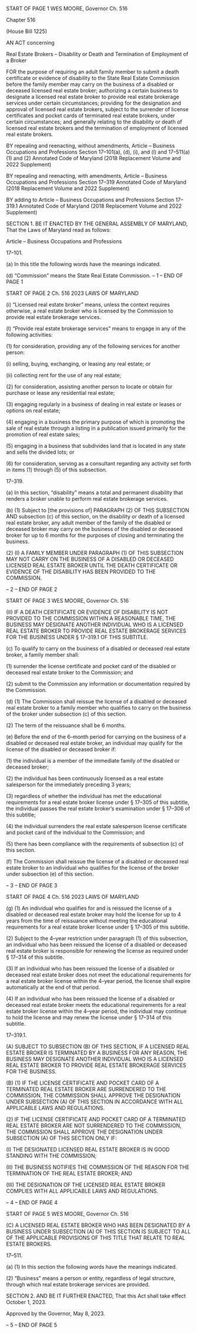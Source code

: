 START OF PAGE 1
WES MOORE, Governor Ch. 516

Chapter 516

(House Bill 1225)

AN ACT concerning

Real Estate Brokers – Disability or Death and Termination of Employment of a
Broker

FOR the purpose of requiring an adult family member to submit a death certificate or
evidence of disability to the State Real Estate Commission before the family member
may carry on the business of a disabled or deceased licensed real estate broker;
authorizing a certain business to designate a licensed real estate broker to provide
real estate brokerage services under certain circumstances; providing for the
designation and approval of licensed real estate brokers, subject to the surrender of
license certificates and pocket cards of terminated real estate brokers, under certain
circumstances; and generally relating to the disability or death of licensed real estate
brokers and the termination of employment of licensed real estate brokers.

BY repealing and reenacting, without amendments,
Article – Business Occupations and Professions
Section 17–101(a), (d), (i), and (l) and 17–511(a)(1) and (2)
Annotated Code of Maryland
(2018 Replacement Volume and 2022 Supplement)

BY repealing and reenacting, with amendments,
Article – Business Occupations and Professions
Section 17–319
Annotated Code of Maryland
(2018 Replacement Volume and 2022 Supplement)

BY adding to
Article – Business Occupations and Professions
Section 17–319.1
Annotated Code of Maryland
(2018 Replacement Volume and 2022 Supplement)

SECTION 1. BE IT ENACTED BY THE GENERAL ASSEMBLY OF MARYLAND,
That the Laws of Maryland read as follows:

Article – Business Occupations and Professions

17–101.

(a) In this title the following words have the meanings indicated.

(d) “Commission” means the State Real Estate Commission.
– 1 –
END OF PAGE 1

START OF PAGE 2
Ch. 516 2023 LAWS OF MARYLAND

(i) “Licensed real estate broker” means, unless the context requires otherwise, a
real estate broker who is licensed by the Commission to provide real estate brokerage
services.

(l) “Provide real estate brokerage services” means to engage in any of the
following activities:

(1) for consideration, providing any of the following services for another
person:

(i) selling, buying, exchanging, or leasing any real estate; or

(ii) collecting rent for the use of any real estate;

(2) for consideration, assisting another person to locate or obtain for
purchase or lease any residential real estate;

(3) engaging regularly in a business of dealing in real estate or leases or
options on real estate;

(4) engaging in a business the primary purpose of which is promoting the
sale of real estate through a listing in a publication issued primarily for the promotion of
real estate sales;

(5) engaging in a business that subdivides land that is located in any state
and sells the divided lots; or

(6) for consideration, serving as a consultant regarding any activity set
forth in items (1) through (5) of this subsection.

17–319.

(a) In this section, “disability” means a total and permanent disability that
renders a broker unable to perform real estate brokerage services.

(b) (1) Subject to [the provisions of] PARAGRAPH (2) OF THIS SUBSECTION
AND subsection (c) of this section, on the disability or death of a licensed real estate broker,
any adult member of the family of the disabled or deceased broker may carry on the
business of the disabled or deceased broker for up to 6 months for the purposes of closing
and terminating the business.

(2) (I) A FAMILY MEMBER UNDER PARAGRAPH (1) OF THIS
SUBSECTION MAY NOT CARRY ON THE BUSINESS OF A DISABLED OR DECEASED
LICENSED REAL ESTATE BROKER UNTIL THE DEATH CERTIFICATE OR EVIDENCE OF
THE DISABILITY HAS BEEN PROVIDED TO THE COMMISSION.

– 2 –
END OF PAGE 2

START OF PAGE 3
WES MOORE, Governor Ch. 516

(II) IF A DEATH CERTIFICATE OR EVIDENCE OF DISABILITY IS
NOT PROVIDED TO THE COMMISSION WITHIN A REASONABLE TIME, THE BUSINESS
MAY DESIGNATE ANOTHER INDIVIDUAL WHO IS A LICENSED REAL ESTATE BROKER
TO PROVIDE REAL ESTATE BROKERAGE SERVICES FOR THE BUSINESS UNDER §
17–319.1 OF THIS SUBTITLE.

(c) To qualify to carry on the business of a disabled or deceased real estate broker,
a family member shall:

(1) surrender the license certificate and pocket card of the disabled or
deceased real estate broker to the Commission; and

(2) submit to the Commission any information or documentation required
by the Commission.

(d) (1) The Commission shall reissue the license of a disabled or deceased real
estate broker to a family member who qualifies to carry on the business of the broker under
subsection (c) of this section.

(2) The term of the reissuance shall be 6 months.

(e) Before the end of the 6–month period for carrying on the business of a disabled
or deceased real estate broker, an individual may qualify for the license of the disabled or
deceased broker if:

(1) the individual is a member of the immediate family of the disabled or
deceased broker;

(2) the individual has been continuously licensed as a real estate
salesperson for the immediately preceding 3 years;

(3) regardless of whether the individual has met the educational
requirements for a real estate broker license under § 17–305 of this subtitle, the individual
passes the real estate broker’s examination under § 17–306 of this subtitle;

(4) the individual surrenders the real estate salesperson license certificate
and pocket card of the individual to the Commission; and

(5) there has been compliance with the requirements of subsection (c) of
this section.

(f) The Commission shall reissue the license of a disabled or deceased real estate
broker to an individual who qualifies for the license of the broker under subsection (e) of
this section.

– 3 –
END OF PAGE 3

START OF PAGE 4
Ch. 516 2023 LAWS OF MARYLAND

(g) (1) An individual who qualifies for and is reissued the license of a disabled
or deceased real estate broker may hold the license for up to 4 years from the time of
reissuance without meeting the educational requirements for a real estate broker license
under § 17–305 of this subtitle.

(2) Subject to the 4–year restriction under paragraph (1) of this subsection,
an individual who has been reissued the license of a disabled or deceased real estate broker
is responsible for renewing the license as required under § 17–314 of this subtitle.

(3) If an individual who has been reissued the license of a disabled or
deceased real estate broker does not meet the educational requirements for a real estate
broker license within the 4–year period, the license shall expire automatically at the end of
that period.

(4) If an individual who has been reissued the license of a disabled or
deceased real estate broker meets the educational requirements for a real estate broker
license within the 4–year period, the individual may continue to hold the license and may
renew the license under § 17–314 of this subtitle.

17–319.1.

(A) SUBJECT TO SUBSECTION (B) OF THIS SECTION, IF A LICENSED REAL
ESTATE BROKER IS TERMINATED BY A BUSINESS FOR ANY REASON, THE BUSINESS
MAY DESIGNATE ANOTHER INDIVIDUAL WHO IS A LICENSED REAL ESTATE BROKER
TO PROVIDE REAL ESTATE BROKERAGE SERVICES FOR THE BUSINESS.

(B) (1) IF THE LICENSE CERTIFICATE AND POCKET CARD OF A
TERMINATED REAL ESTATE BROKER ARE SURRENDERED TO THE COMMISSION, THE
COMMISSION SHALL APPROVE THE DESIGNATION UNDER SUBSECTION (A) OF THIS
SECTION IN ACCORDANCE WITH ALL APPLICABLE LAWS AND REGULATIONS.

(2) IF THE LICENSE CERTIFICATE AND POCKET CARD OF A
TERMINATED REAL ESTATE BROKER ARE NOT SURRENDERED TO THE COMMISSION,
THE COMMISSION SHALL APPROVE THE DESIGNATION UNDER SUBSECTION (A) OF
THIS SECTION ONLY IF:

(I) THE DESIGNATED LICENSED REAL ESTATE BROKER IS IN
GOOD STANDING WITH THE COMMISSION;

(II) THE BUSINESS NOTIFIES THE COMMISSION OF THE REASON
FOR THE TERMINATION OF THE REAL ESTATE BROKER; AND

(III) THE DESIGNATION OF THE LICENSED REAL ESTATE BROKER
COMPLIES WITH ALL APPLICABLE LAWS AND REGULATIONS.

– 4 –
END OF PAGE 4

START OF PAGE 5
WES MOORE, Governor Ch. 516

(C) A LICENSED REAL ESTATE BROKER WHO HAS BEEN DESIGNATED BY A
BUSINESS UNDER SUBSECTION (A) OF THIS SECTION IS SUBJECT TO ALL OF THE
APPLICABLE PROVISIONS OF THIS TITLE THAT RELATE TO REAL ESTATE BROKERS.

17–511.

(a) (1) In this section the following words have the meanings indicated.

(2) “Business” means a person or entity, regardless of legal structure,
through which real estate brokerage services are provided.

SECTION 2. AND BE IT FURTHER ENACTED, That this Act shall take effect
October 1, 2023.

Approved by the Governor, May 8, 2023.

– 5 –
END OF PAGE 5